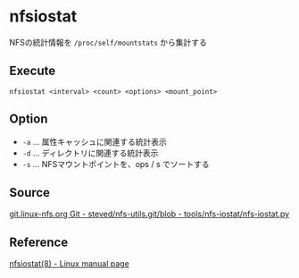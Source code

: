 # nfsiostat

NFSの統計情報を `/proc/self/mountstats` から集計する

## Execute

```
nfsiostat <interval> <count> <options> <mount_point>
```

## Option

- `-a` ... 属性キャッシュに関連する統計表示
- `-d` ... ディレクトリに関連する統計表示
- `-s` ... NFSマウントポイントを、ops / s でソートする

## Source

[git.linux-nfs.org Git - steved/nfs-utils.git/blob - tools/nfs-iostat/nfs-iostat.py](http://git.linux-nfs.org/?p=steved/nfs-utils.git;a=blob;f=tools/nfs-iostat/nfs-iostat.py;h=b7e98a2a2fb1e4044b80cb7e7bb9b5ed0903bf83;hb=HEAD)

## Reference
[nfsiostat(8) - Linux manual page](http://man7.org/linux/man-pages/man8/nfsiostat.8.html)